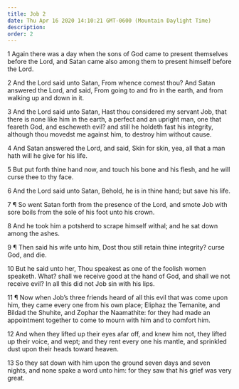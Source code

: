 ```yaml
---
title: Job 2
date: Thu Apr 16 2020 14:10:21 GMT-0600 (Mountain Daylight Time)
description: 
order: 2
---
```


<p>
  1 Again there was a day when the sons of God came to present themselves before
  the Lord, and Satan came also among them to present himself before the Lord.
</p>
<p>
  2 And the Lord said unto Satan, From whence comest thou? And Satan answered
  the Lord, and said, From going to and fro in the earth, and from walking up
  and down in it.
</p>
<p>
  3 And the Lord said unto Satan, Hast thou considered my servant Job, that
  there is none like him in the earth, a perfect and an upright man, one that
  feareth God, and escheweth evil? and still he holdeth fast his integrity,
  although thou movedst me against him, to destroy him without cause.
</p>
<p>
  4 And Satan answered the Lord, and said, Skin for skin, yea, all that a man
  hath will he give for his life.
</p>
<p>
  5 But put forth thine hand now, and touch his bone and his flesh, and he will
  curse thee to thy face.
</p>
<p>
  6 And the Lord said unto Satan, Behold, he is in thine hand; but save his
  life.
</p>
<p>
  7 &#xB6; So went Satan forth from the presence of the Lord, and smote Job with
  sore boils from the sole of his foot unto his crown.
</p>
<p>
  8 And he took him a potsherd to scrape himself withal; and he sat down among
  the ashes.
</p>
<p>
  9 &#xB6; Then said his wife unto him, Dost thou still retain thine integrity?
  curse God, and die.
</p>
<p>
  10 But he said unto her, Thou speakest as one of the foolish women speaketh.
  What? shall we receive good at the hand of God, and shall we not receive evil?
  In all this did not Job sin with his lips.
</p>
<p>
  11 &#xB6; Now when Job&#x2019;s three friends heard of all this evil that was
  come upon him, they came every one from his own place; Eliphaz the Temanite,
  and Bildad the Shuhite, and Zophar the Naamathite: for they had made an
  appointment together to come to mourn with him and to comfort him.
</p>
<p>
  12 And when they lifted up their eyes afar off, and knew him not, they lifted
  up their voice, and wept; and they rent every one his mantle, and sprinkled
  dust upon their heads toward heaven.
</p>
<p>
  13 So they sat down with him upon the ground seven days and seven nights, and
  none spake a word unto him: for they saw that his grief was very great.
</p>

